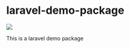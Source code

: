 # laravel-demo-package

![](https://api.travis-ci.org/toolkito/laravel-demo-package.svg?branch=master)

This is a laravel demo package
